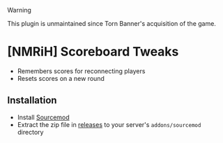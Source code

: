 > [!WARNING]
> This plugin is unmaintained since Torn Banner's acquisition of the game.

# [NMRiH] Scoreboard Tweaks

- Remembers scores for reconnecting players
- Resets scores on a new round

## Installation
- Install [Sourcemod](https://www.sourcemod.net/downloads.php?branch=stable)
- Extract the zip file in [releases](https://github.com/dysphie/nmrih-scoreboard-tweaks/releases) to your server's `addons/sourcemod` directory
